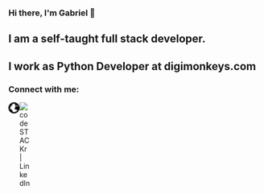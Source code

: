 ### Hi there, I'm Gabriel 👋

## I am a self-taught full stack developer.

## I work as Python Developer at **digimonkeys.com**

### Connect with me:
[<img align="left" alt="https://gabrielkaszewski.pl/" width="22px" src="https://raw.githubusercontent.com/iconic/open-iconic/master/svg/globe.svg" />][website]
[<img align="left" alt="codeSTACKr | LinkedIn" width="22px" src="https://cdn.jsdelivr.net/npm/simple-icons@v3/icons/linkedin.svg" />][linkedin]

[website]: https://gabrielkaszewski.dev/
[linkedin]: https://www.linkedin.com/in/gabriel-kaszewski-5344b3183/
